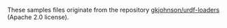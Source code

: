These samples files originate from the repository
[gkjohnson/urdf-loaders](https://github.com/gkjohnson/urdf-loaders/tree/b67f5de98f6222e2d921ce24f46a6725dad9704e/urdf/T12)
(Apache 2.0 license).